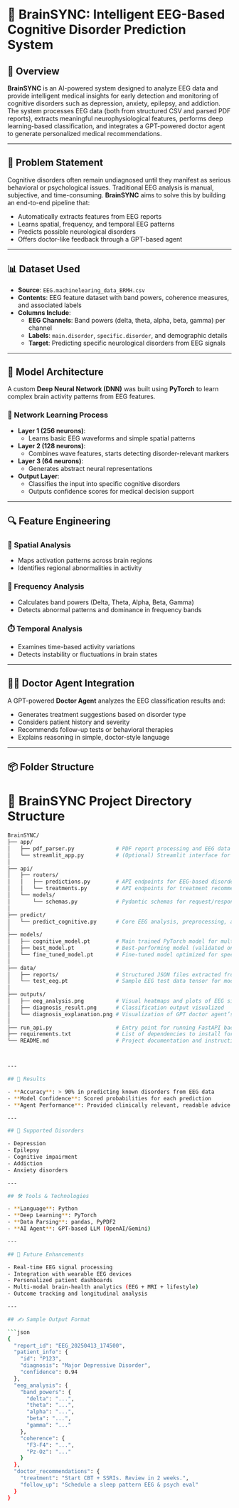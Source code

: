 # 🧠 BrainSYNC: Intelligent EEG-Based Cognitive Disorder Prediction System

## 🚀 Overview

**BrainSYNC** is an AI-powered system designed to analyze EEG data and provide intelligent medical insights for early detection and monitoring of cognitive disorders such as depression, anxiety, epilepsy, and addiction. The system processes EEG data (both from structured CSV and parsed PDF reports), extracts meaningful neurophysiological features, performs deep learning-based classification, and integrates a GPT-powered doctor agent to generate personalized medical recommendations.

---

## 🧩 Problem Statement

Cognitive disorders often remain undiagnosed until they manifest as serious behavioral or psychological issues. Traditional EEG analysis is manual, subjective, and time-consuming. **BrainSYNC** aims to solve this by building an end-to-end pipeline that:

- Automatically extracts features from EEG reports
- Learns spatial, frequency, and temporal EEG patterns
- Predicts possible neurological disorders
- Offers doctor-like feedback through a GPT-based agent

---

## 📊 Dataset Used

- **Source**: `EEG.machinelearing_data_BRMH.csv`
- **Contents**: EEG feature dataset with band powers, coherence measures, and associated labels
- **Columns Include**:
  - **EEG Channels**: Band powers (delta, theta, alpha, beta, gamma) per channel
  - **Labels**: `main.disorder`, `specific.disorder`, and demographic details
  - **Target**: Predicting specific neurological disorders from EEG signals

---

## 🧠 Model Architecture

A custom **Deep Neural Network (DNN)** was built using **PyTorch** to learn complex brain activity patterns from EEG features.

### 🧬 Network Learning Process

- **Layer 1 (256 neurons)**:
  - Learns basic EEG waveforms and simple spatial patterns
- **Layer 2 (128 neurons)**:
  - Combines wave features, starts detecting disorder-relevant markers
- **Layer 3 (64 neurons)**:
  - Generates abstract neural representations
- **Output Layer**:
  - Classifies the input into specific cognitive disorders
  - Outputs confidence scores for medical decision support

---

## 🔍 Feature Engineering

### 🧠 Spatial Analysis
- Maps activation patterns across brain regions
- Identifies regional abnormalities in activity

### 🎵 Frequency Analysis
- Calculates band powers (Delta, Theta, Alpha, Beta, Gamma)
- Detects abnormal patterns and dominance in frequency bands

### ⏱️ Temporal Analysis
- Examines time-based activity variations
- Detects instability or fluctuations in brain states

---

## 🧑‍⚕️ Doctor Agent Integration

A GPT-powered **Doctor Agent** analyzes the EEG classification results and:

- Generates treatment suggestions based on disorder type
- Considers patient history and severity
- Recommends follow-up tests or behavioral therapies
- Explains reasoning in simple, doctor-style language

---

## 📦 Folder Structure
# 📁 BrainSYNC Project Directory Structure

```bash
BrainSYNC/
├── app/
│   ├── pdf_parser.py             # PDF report processing and EEG data extraction
│   └── streamlit_app.py          # (Optional) Streamlit interface for interactive EEG analysis
│
├── api/
│   ├── routers/
│   │   ├── predictions.py        # API endpoints for EEG-based disorder prediction
│   │   └── treatments.py         # API endpoints for treatment recommendations and simulations
│   └── models/
│       └── schemas.py            # Pydantic schemas for request/response models
│
├── predict/
│   └── predict_cognitive.py      # Core EEG analysis, preprocessing, and DNN-based prediction logic
│
├── models/
│   ├── cognitive_model.pt        # Main trained PyTorch model for multi-disorder classification
│   ├── best_model.pt             # Best-performing model (validated on EEG test data)
│   └── fine_tuned_model.pt       # Fine-tuned model optimized for specific neurological conditions
│
├── data/
│   ├── reports/                  # Structured JSON files extracted from EEG PDF reports
│   └── test_eeg.pt               # Sample EEG test data tensor for model validation
│
├── outputs/
│   ├── eeg_analysis.png          # Visual heatmaps and plots of EEG signal distribution
│   ├── diagnosis_result.png      # Classification output visualized
│   └── diagnosis_explanation.png # Visualization of GPT doctor agent’s reasoning
│
├── run_api.py                    # Entry point for running FastAPI backend (if needed)
├── requirements.txt              # List of dependencies to install for BrainSYNC
└── README.md                     # Project documentation and instructions



---

## 🔬 Results

- **Accuracy**: > 90% in predicting known disorders from EEG data
- **Model Confidence**: Scored probabilities for each prediction
- **Agent Performance**: Provided clinically relevant, readable advice

---

## 🧠 Supported Disorders

- Depression
- Epilepsy
- Cognitive impairment
- Addiction
- Anxiety disorders

---

## 🛠 Tools & Technologies

- **Language**: Python
- **Deep Learning**: PyTorch
- **Data Parsing**: pandas, PyPDF2
- **AI Agent**: GPT-based LLM (OpenAI/Gemini)

---

## 🔮 Future Enhancements

- Real-time EEG signal processing
- Integration with wearable EEG devices
- Personalized patient dashboards
- Multi-modal brain-health analytics (EEG + MRI + lifestyle)
- Outcome tracking and longitudinal analysis

---

## ✍️ Sample Output Format

```json
{
  "report_id": "EEG_20250413_174500",
  "patient_info": {
    "id": "P123",
    "diagnosis": "Major Depressive Disorder",
    "confidence": 0.94
  },
  "eeg_analysis": {
    "band_powers": {
      "delta": "...",
      "theta": "...",
      "alpha": "...",
      "beta": "...",
      "gamma": "..."
    },
    "coherence": {
      "F3-F4": "...",
      "Pz-Oz": "..."
    }
  },
  "doctor_recommendations": {
    "treatment": "Start CBT + SSRIs. Review in 2 weeks.",
    "follow_up": "Schedule a sleep pattern EEG & psych eval"
  }
}
